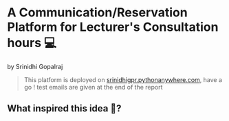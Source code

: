# A Communication/Reservation Platform for Lecturer's Consultation hours 💻 
by Srinidhi Gopalraj

>This platform is deployed on [srinidhigpr.pythonanywhere.com](https://srinidhigpr.pythonanywhere.com/), have a go ! test emails are given at the end of the report

## What inspired this idea 👀?


